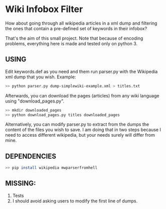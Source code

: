 # Wiki Infobox Filter

How about going through all wikipedia articles in a xml dump and filtering the ones that contain a pre-defined set of keywords in their infobox?

That's the aim of this small project. Note that because of encoding problems, everything here is made and tested only on python 3.

## USING

Edit keywords.def as you need and them run parser.py with the Wikipedia xml dump that you wish. Example:

``` bash
>> python parser.py dump-simplewiki-example.xml > titles.txt
```

Afterwards, you can download the pages (articles) from any wiki language using "download_pages.py".

``` bash
>> mkdir downloaded_pages
>> python download_pages.py titles downloaded_pages
```

Alternatively, you can modify parser.py to extract from the dumps the content of the files you wish to save.
I am doing that in two steps because I need to access different wikipedia, but your needs surely will differ from mine.

## DEPENDENCIES

```bash
>> pip install wikipedia mwparserfromhell
```


## MISSING:

1. Tests
2. I should avoid asking users to modify the first line of dumps.



